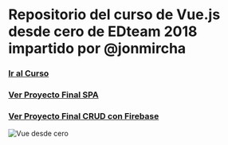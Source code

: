 # Repositorio del curso de Vue.js desde cero de EDteam 2018 impartido por @jonmircha

### [Ir al Curso](https://ed.team/vue)

### [Ver Proyecto Final SPA](http://jonmircha.github.io/edvue2018/convertidor-divisas)

### [Ver Proyecto Final CRUD con Firebase](http://jonmircha.github.io/edvue2018/crud-firebase)

![Vue desde cero](https://ed.team/sites/default/files/styles/large/public/courses/images/vue.png?itok=593ObQv3)